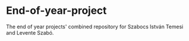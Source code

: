 # End-of-year-project
The end of year projects' combined repository for Szabocs István Temesi and Levente Szabó.
